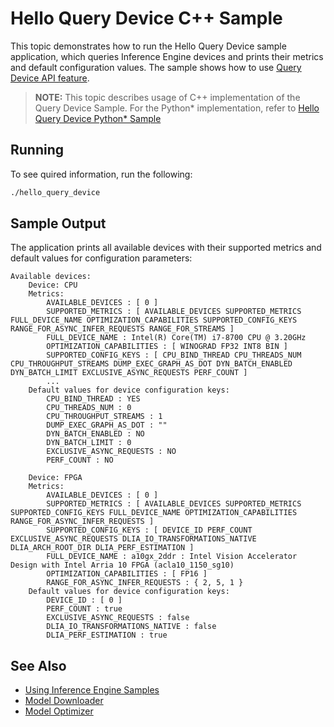 # Hello Query Device C++ Sample

This topic demonstrates how to run the Hello Query Device sample application, which queries Inference Engine devices and prints their metrics and default configuration values. The sample shows how to use [Query Device API feature](./docs/IE_DG/QueryDeviceAPI.md).
> **NOTE:** This topic describes usage of C++ implementation of the Query Device Sample. 
> For the Python* implementation, refer to [Hello Query Device Python* Sample](./inference-engine/ie_brudges/python/sample/hello_query_device/README.md)
## Running

To see quired information, run the following:
```sh
./hello_query_device
```

## Sample Output

The application prints all available devices with their supported metrics and default values for configuration parameters:

```
Available devices: 
	Device: CPU
	Metrics: 
		AVAILABLE_DEVICES : [ 0 ]
		SUPPORTED_METRICS : [ AVAILABLE_DEVICES SUPPORTED_METRICS FULL_DEVICE_NAME OPTIMIZATION_CAPABILITIES SUPPORTED_CONFIG_KEYS RANGE_FOR_ASYNC_INFER_REQUESTS RANGE_FOR_STREAMS ]
		FULL_DEVICE_NAME : Intel(R) Core(TM) i7-8700 CPU @ 3.20GHz
		OPTIMIZATION_CAPABILITIES : [ WINOGRAD FP32 INT8 BIN ]
		SUPPORTED_CONFIG_KEYS : [ CPU_BIND_THREAD CPU_THREADS_NUM CPU_THROUGHPUT_STREAMS DUMP_EXEC_GRAPH_AS_DOT DYN_BATCH_ENABLED DYN_BATCH_LIMIT EXCLUSIVE_ASYNC_REQUESTS PERF_COUNT ]
		...
	Default values for device configuration keys: 
		CPU_BIND_THREAD : YES
		CPU_THREADS_NUM : 0
		CPU_THROUGHPUT_STREAMS : 1
		DUMP_EXEC_GRAPH_AS_DOT : ""
		DYN_BATCH_ENABLED : NO
		DYN_BATCH_LIMIT : 0
		EXCLUSIVE_ASYNC_REQUESTS : NO
		PERF_COUNT : NO

	Device: FPGA
	Metrics: 
		AVAILABLE_DEVICES : [ 0 ]
		SUPPORTED_METRICS : [ AVAILABLE_DEVICES SUPPORTED_METRICS SUPPORTED_CONFIG_KEYS FULL_DEVICE_NAME OPTIMIZATION_CAPABILITIES RANGE_FOR_ASYNC_INFER_REQUESTS ]
		SUPPORTED_CONFIG_KEYS : [ DEVICE_ID PERF_COUNT EXCLUSIVE_ASYNC_REQUESTS DLIA_IO_TRANSFORMATIONS_NATIVE DLIA_ARCH_ROOT_DIR DLIA_PERF_ESTIMATION ]
		FULL_DEVICE_NAME : a10gx_2ddr : Intel Vision Accelerator Design with Intel Arria 10 FPGA (acla10_1150_sg10)
		OPTIMIZATION_CAPABILITIES : [ FP16 ]
		RANGE_FOR_ASYNC_INFER_REQUESTS : { 2, 5, 1 }
	Default values for device configuration keys: 
		DEVICE_ID : [ 0 ]
		PERF_COUNT : true
		EXCLUSIVE_ASYNC_REQUESTS : false
		DLIA_IO_TRANSFORMATIONS_NATIVE : false
		DLIA_PERF_ESTIMATION : true
```

## See Also
* [Using Inference Engine Samples](./docs/IE_DG/Samples_Overview.md)
* [Model Downloader](https://github.com/opencv/open_model_zoo/tree/2018/model_downloader)
* [Model Optimizer](./docs/MO_DG/Deep_Learning_Model_Optimizer_DevGuide.md)

